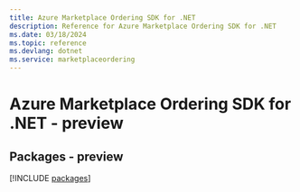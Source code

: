 ```yaml
---
title: Azure Marketplace Ordering SDK for .NET
description: Reference for Azure Marketplace Ordering SDK for .NET
ms.date: 03/18/2024
ms.topic: reference
ms.devlang: dotnet
ms.service: marketplaceordering
---
```

# Azure Marketplace Ordering SDK for .NET - preview
## Packages - preview
[!INCLUDE [packages](marketplace-ordering-index.md)]